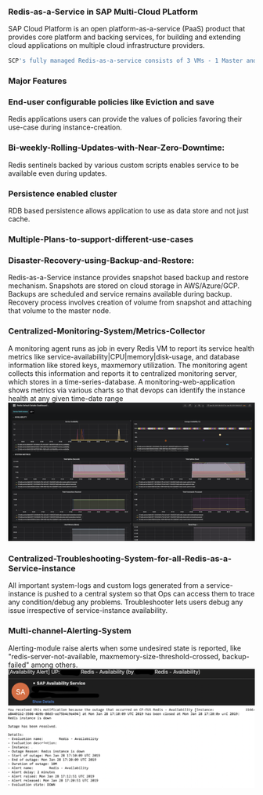 ### Redis-as-a-Service in SAP Multi-Cloud PLatform
SAP Cloud Platform is an open platform-as-a-service (PaaS) product that provides core platform and backing services, for building and extending cloud applications on multiple cloud infrastructure providers. 

   ```sh
SCP's fully managed Redis-as-a-service consists of 3 VMs - 1 Master and 2-Slaves. Data replication is done asynchronously between master and slaves with minimum one slave in sync with master thorughout instance lifecycle.
   ``` 
### Major Features

### End-user configurable policies like Eviction and save 
Redis applications users can provide the values of policies favoring their use-case during instance-creation.
### Bi-weekly-Rolling-Updates-with-Near-Zero-Downtime:
Redis sentinels backed by various custom scripts enables service to be available even during updates. 
### Persistence enabled cluster 
RDB based persistence allows application to use as data store and not just cache.

### Multiple-Plans-to-support-different-use-cases

### Disaster-Recovery-using-Backup-and-Restore: 
Redis-as-a-Service instance provides snapshot based backup and restore mechanism. Snapshots are stored on cloud storage in AWS/Azure/GCP. Backups are scheduled and service remains available during backup. Recovery process involves creation of volume from snapshot and attaching that volume to the master node.
### Centralized-Monitoring-System/Metrics-Collector
A monitoring agent runs as job in every Redis VM to report its service health metrics like service-availability|CPU|memory|disk-usage, and database information like stored keys, maxmemory utilization. The monitoring agent collects this information and reports it to centralized monitoring server, which stores in a time-series-database. A monitoring-web-application shows metrics via various charts so that devops can identify the instance health at any given time-date range
![N|Solid](https://github.com/ankita0811/RedisConf/blob/master/redis-dashboard.png?raw=true)

### Centralized-Troubleshooting-System-for-all-Redis-as-a-Service-instance
All important system-logs and custom logs generated from a service-instance is pushed to a central system so that Ops can access them to trace any condition/debug any problems.
Troubleshooter lets users debug any issue irrespective of service-instance availability.


### Multi-channel-Alerting-System
Alerting-module raise alerts when some undesired state is reported, like "redis-server-not-available, maxmemory-size-threshold-crossed, backup-failed" among others.
![N|Solid](https://github.com/ankita0811/RedisConf/blob/master/alert-redis.png?raw=true)

